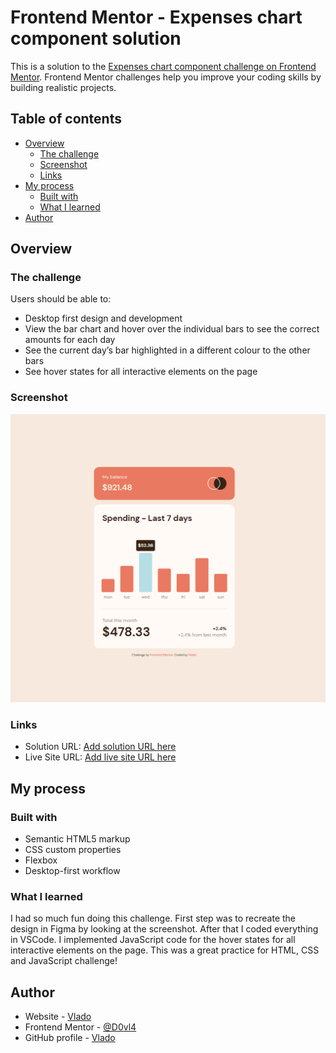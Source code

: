# Frontend Mentor - Expenses chart component solution

This is a solution to the [Expenses chart component challenge on Frontend Mentor](https://www.frontendmentor.io/challenges/expenses-chart-component-e7yJBUdjwt). Frontend Mentor challenges help you improve your coding skills by building realistic projects. 

## Table of contents

- [Overview](#overview)
  - [The challenge](#the-challenge)
  - [Screenshot](#screenshot)
  - [Links](#links)
- [My process](#my-process)
  - [Built with](#built-with)
  - [What I learned](#what-i-learned)
- [Author](#author)

## Overview

### The challenge

Users should be able to:

- Desktop first design and development
- View the bar chart and hover over the individual bars to see the correct amounts for each day
- See the current day’s bar highlighted in a different colour to the other bars
- See hover states for all interactive elements on the page

### Screenshot

![](./Design/Screenshot.png)

### Links

- Solution URL: [Add solution URL here](https://your-solution-url.com)
- Live Site URL: [Add live site URL here](https://spectacular-daifuku-172c13.netlify.app)

## My process

### Built with

- Semantic HTML5 markup
- CSS custom properties
- Flexbox
- Desktop-first workflow

### What I learned

I had so much fun doing this challenge. First step was to recreate the design in Figma by looking at the screenshot. After that I coded everything in VSCode.
I implemented JavaScript code for the hover states for all interactive elements on the page. This was a great practice for HTML, CSS and JavaScript challenge!

## Author

- Website - [Vlado](https://dovla.me)
- Frontend Mentor - [@D0vl4](https://www.frontendmentor.io/profile/D0vl4)
- GitHub profile - [Vlado](https://github.com/D0vl4)
